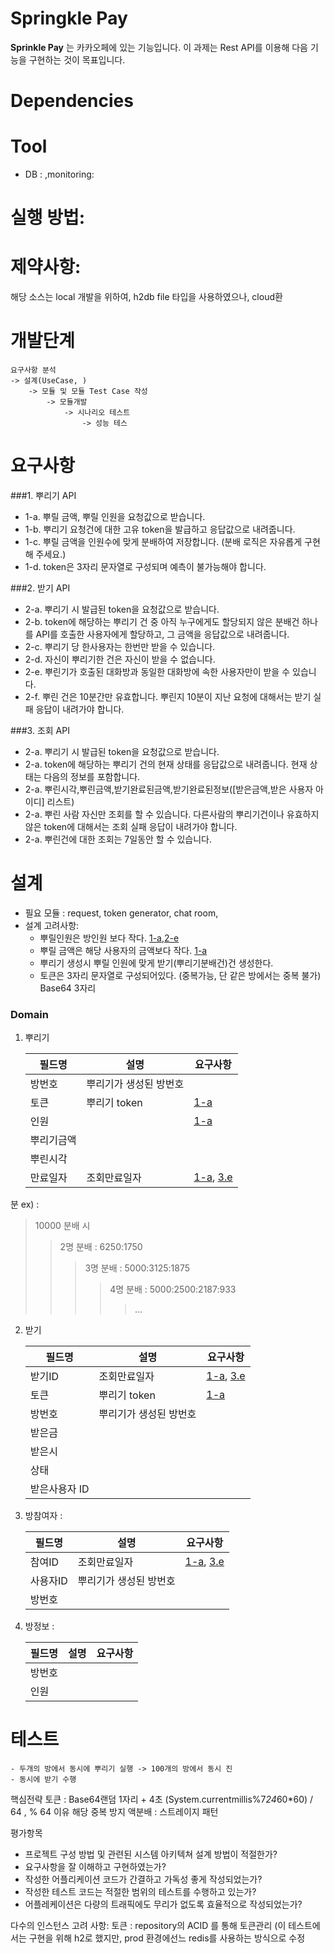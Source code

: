 # Springkle Pay

**Sprinkle Pay** 는 카카오페에 있는 기능입니다.
이 과제는 Rest API를 이용해 다음 기능을 구현하는 것이 목표입니다.
# Dependencies
# Tool
 - DB : ,monitoring: 
# 실행 방법: 
# 제약사항:
해당 소스는 local 개발을 위하여, h2db file 타입을 사용하였으나, cloud환

# 개발단계
    요구사항 분석 
    -> 설계(UseCase, ) 
        -> 모듈 및 모듈 Test Case 작성 
            -> 모듈개발
                -> 시나리오 테스트
                    -> 성능 테스

# 요구사항
###1. 뿌리기 API
- <a name="1-a">1-a.</a> 뿌릴 금액, 뿌릴 인원을 요청값으로 받습니다.
- <a name="1-b">1-b.</a> 뿌리기 요청건에 대한 고유 token을 발급하고 응답값으로 내려줍니다.
- <a name="1-c">1-c.</a> 뿌릴 금액을 인원수에 맞게 분배하여 저장합니다. (분배 로직은 자유롭게 구현해 주세요.)
- <a name="1-d">1-d.</a> token은 3자리 문자열로 구성되며 예측이 불가능해야 합니다.
       
###2. 받기 API
- <a name="2-a">2-a.</a> 뿌리기 시 발급된 token을 요청값으로 받습니다.
- <a name="2-b">2-b.</a> token에 해당하는 뿌리기 건 중 아직 누구에게도 할당되지 않은 분배건 하나를 API를 호출한 사용자에게 할당하고, 그 금액을 응답값으로 내려줍니다.
- <a name="2-c">2-c.</a> 뿌리기 당 한사용자는 한번만 받을 수 있습니다.
- <a name="2-d">2-d.</a> 자신이 뿌리기한 건은 자신이 받을 수 없습니다.
- <a name="2-e">2-e.</a> 뿌린기가 호출된 대화방과 동일한 대화방에 속한 사용자만이 받을 수 있습니다.
- <a name="2-f">2-f.</a> 뿌린 건은 10분간만 유효합니다. 뿌린지 10분이 지난 요청에 대해서는 받기 실패 응답이 내려가야 합니다.
    
###3. 조회 API
- <a name="3-a">2-a.</a> 뿌리기 시 발급된 token을 요청값으로 받습니다.
- <a name="3-b">2-a.</a> token에 해당하는 뿌리기 건의 현재 상태를 응답값으로 내려줍니다. 현재 상태는 다음의 정보를 포함합니다.
- <a name="3-c">2-a.</a> 뿌린시각,뿌린금액,받기완료된금액,받기완료된정보([받은금액,받은 사용자 아이디] 리스트)
- <a name="3-d">2-a.</a> 뿌린 사람 자신만 조회를 할 수 있습니다. 다른사람의 뿌리기건이나 유효하지 않은 token에 대해서는 조회 실패 응답이 내려가야 합니다.
- <a name="3-e">2-a.</a> 뿌린건에 대한 조회는 7일동안 할 수 있습니다.

 # 설계 
- 필요 모듈 : request, token generator, chat room,
- 설계 고려사항:
    - 뿌릴인원은 방인원 보다 작다. [1-a](#1-a),[2-e](#2-e)
    - 뿌릴 금액은 해당 사용자의 금액보다 작다. [1-a](#1-a)
    - 뿌리기 생성시 뿌릴 인원에 맞게 받기(뿌리기분배건)건 생성한다.
    - 토큰은 3자리 문자열로 구성되어있다. (중복가능, 단 같은 방에서는 중복 불가) Base64 3자리
       


### Domain

1. 뿌리기

    | 필드명 | 설명 | 요구사항 |
    |------|-----|--------|
    | 방번호 |뿌리기가 생성된 방번호| |
    | 토큰 |뿌리기 token | [1-a](#1-a) |
    | 인원 | | [1-a](#1-a) |
    | 뿌리기금액 | |
    | 뿌린시각 | 
    | 만료일자 |조회만료일자| [1-a](#1-a), [3.e](#3-e) |
    
분 ex) :     
> 10000 분배 시
>> 2명 분배 : 6250:1750
>>> 3명 분배 : 5000:3125:1875
>>>> 4명 분배 : 5000:2500:2187:933
>>>>> ...

2. 받기

    | 필드명 | 설명 | 요구사항 |
    |------|-----|--------|
    | 받기ID |조회만료일자| [1-a](#1-a), [3.e](#3-e) |
    | 토큰 | 뿌리기 token | [1-a](#1-a) |
    | 방번호 |뿌리기가 생성된 방번호| |
    | 받은금 | | |
    | 받은시 | 
    | 상태 | 
    | 받은사용자 ID
 
    
3.  방참여자 : 

    | 필드명 | 설명 | 요구사항 |
    |------|-----|--------|
    | 참여ID |조회만료일자| [1-a](#1-a), [3.e](#3-e) |
    | 사용자ID |뿌리기가 생성된 방번호| |
    | 방번호 | | |
    
    
4. 방정보 :
    
    | 필드명 | 설명 | 요구사항 |
    |------|-----|--------|
    | 방번호 | | |
    | 인원 |
    
    
# 테스트
    - 두개의 방에서 동시에 뿌리기 실행 -> 100개의 방에서 동시 진
    - 동시에 받기 수행
 핵심전략
 토큰 : Base64랜덤 1자리 + 4초 (System.currentmillis%7*24*60*60) / 64 , % 64
   이유 해당 중복 방지
 액분배 : 스트레이지 패턴
 
 

평가항목
- 프로젝트 구성 방법 및 관련된 시스템 아키텍쳐 설계 방법이 적절한가?
- 요구사항을 잘 이해하고 구현하였는가?
- 작성한 어플리케이션 코드가 간결하고 가독성 좋게 작성되었는가?
- 작성한 테스트 코드는 적절한 범위의 테스트를 수행하고 있는가?
- 어플레케이션은 다량의 트래픽에도 무리가 없도록 효율적으로 작성되었는가?

다수의 인스턴스 고려 사항:
토큰 : repository의 ACID 를 통해 토큰관리 (이 테스트에서는 구현을 위해 h2로 했지만, 
prod 환경에선느 redis를 사용하는 방식으로 수정
